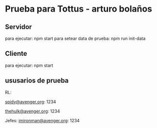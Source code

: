 # Prueba para Tottus - arturo bolaños

## Servidor

para ejecutar: npm start
para setear data de prueba: npm run init-data

## Cliente

para ejecutar: npm start

## ususarios de prueba 

RL: 

spidy@avenger.org: 1234

thehulk@avenger.org: 1234

Jefes: 
imironman@avenger.org: 1234
